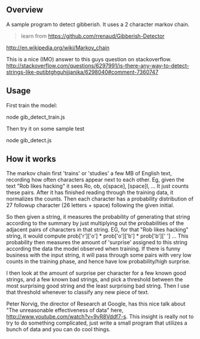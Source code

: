 ## Overview

A sample program to detect gibberish.  It uses a 2 character markov chain.

> learn from https://github.com/rrenaud/Gibberish-Detector

http://en.wikipedia.org/wiki/Markov_chain

This is a nice (IMO) answer to this guys question on stackoverflow.
http://stackoverflow.com/questions/6297991/is-there-any-way-to-detect-strings-like-putjbtghguhjjjanika/6298040#comment-7360747

## Usage

First train the model:

node gib\_detect\_train.js

Then try it on some sample test

node gib\_detect.js

## How it works

The markov chain first 'trains' or 'studies' a few MB of English text, recording how often characters appear next to each other. Eg, given the text "Rob likes hacking" it sees Ro, ob, o[space], [space]l, ... It just counts these pairs. After it has finished reading through the training data, it normalizes the counts. Then each character has a probability distribution of 27 followup character (26 letters + space) following the given initial.

So then given a string, it measures the probability of generating that string according to the summary by just multiplying out the probabilities of the adjacent pairs of characters in that string. EG, for that "Rob likes hacking" string, it would compute prob['r']['o'] * prob['o']['b'] * prob['b'][' '] ... This probability then measures the amount of 'surprise' assigned to this string according the data the model observed when training. If there is funny business with the input string, it will pass through some pairs with very low counts in the training phase, and hence have low probability/high surprise.

I then look at the amount of surprise per character for a few known good strings, and a few known bad strings, and pick a threshold between the most surprising good string and the least surprising bad string. Then I use that threshold whenever to classify any new piece of text.

Peter Norvig, the director of Research at Google, has this nice talk about "The unreasonable effectiveness of data" here, http://www.youtube.com/watch?v=9vR8Vddf7-s. This insight is really not to try to do something complicated, just write a small program that utilizes a bunch of data and you can do cool things.

